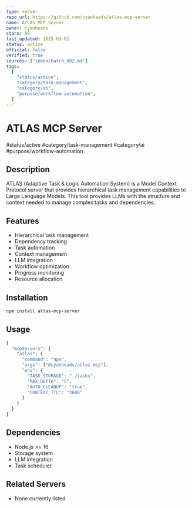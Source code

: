 ```yaml
---
type: server
repo_url: https://github.com/cyanheads/atlas-mcp-server
name: ATLAS MCP Server
owner: cyanheads
stars: 88
last_updated: 2025-03-01
status: active
official: false
verified: true
sources: ["inbox/batch_002.md"]
tags:
  [
    "status/active",
    "category/task-management",
    "category/ai",
    "purpose/workflow-automation",
  ]
---
```


# ATLAS MCP Server

#status/active #category/task-management #category/ai #purpose/workflow-automation

## Description

ATLAS (Adaptive Task & Logic Automation System) is a Model Context Protocol server that provides hierarchical task management capabilities to Large Language Models. This tool provides LLMs with the structure and context needed to manage complex tasks and dependencies.

## Features

- Hierarchical task management
- Dependency tracking
- Task automation
- Context management
- LLM integration
- Workflow optimization
- Progress monitoring
- Resource allocation

## Installation

```bash
npm install atlas-mcp-server
```

## Usage

```javascript
{
  "mcpServers": {
    "atlas": {
      "command": "npx",
      "args": ["@cyanheads/atlas-mcp"],
      "env": {
        "TASK_STORAGE": "./tasks",
        "MAX_DEPTH": "5",
        "AUTO_CLEANUP": "true",
        "CONTEXT_TTL": "3600"
      }
    }
  }
}
```

## Dependencies

- Node.js >= 16
- Storage system
- LLM integration
- Task scheduler

## Related Servers

- None currently listed
